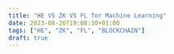 ```yaml
---
title: "HE VS ZK VS FL for Machine Learning"
date: 2023-08-26T19:08:10+01:00
tags: ["HE", "ZK", "FL", "BLOCKCHAIN"]
draft: true
---
```


